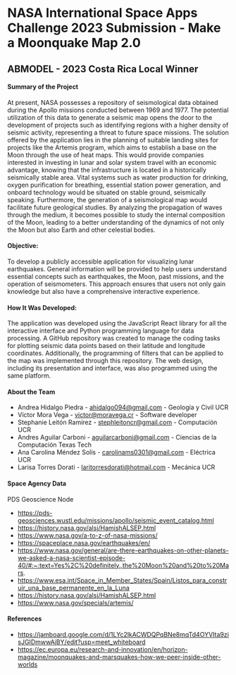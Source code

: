 # NASA International Space Apps Challenge 2023 Submission - Make a Moonquake Map 2.0
## ABMODEL - 2023 Costa Rica Local Winner

#### Summary of the Project
At present, NASA possesses a repository of seismological data obtained during the Apollo missions conducted between 1969 and 1977. The potential utilization of this data to generate a seismic map opens the door to the development of projects such as identifying regions with a higher density of seismic activity, representing a threat to future space missions. The solution offered by the application lies in the planning of suitable landing sites for projects like the Artemis program, which aims to establish a base on the Moon through the use of heat maps. This would provide companies interested in investing in lunar and solar system travel with an economic advantage, knowing that the infrastructure is located in a historically seismically stable area. Vital systems such as water production for drinking, oxygen purification for breathing, essential station power generation, and onboard technology would be situated on stable ground, seismically speaking. Furthermore, the generation of a seismological map would facilitate future geological studies. By analyzing the propagation of waves through the medium, it becomes possible to study the internal composition of the Moon, leading to a better understanding of the dynamics of not only the Moon but also Earth and other celestial bodies.

#### Objective:
To develop a publicly accessible application for visualizing lunar earthquakes. General information will be provided to help users understand essential concepts such as earthquakes, the Moon, past missions, and the operation of seismometers. This approach ensures that users not only gain knowledge but also have a comprehensive interactive experience.

#### How It Was Developed:
The application was developed using the JavaScript React library for all the interactive interface and Python programming language for data processing. A GitHub repository was created to manage the coding tasks for plotting seismic data points based on their latitude and longitude coordinates. Additionally, the programming of filters that can be applied to the map was implemented through this repository. The web design, including its presentation and interface, was also programmed using the same platform.

#### About the Team
+ Andrea Hidalgo Piedra - ahidalgo094@gmail.com - Geología y Civil UCR
+ Víctor Mora Vega - victor@moravega.cr - Software developer
+ Stephanie Leitón Ramírez - stephleitoncr@gmail.com - Computación UCR
+ Andres Aguilar Carboni - aguilarcarboni@gmail.com - Ciencias de la Computación Texas Tech
+ Ana Carolina Méndez Solís - carolinams0301@gmail.com - Eléctrica UCR
+ Larisa Torres Dorati - laritorresdorati@hotmail.com - Mecánica UCR

#### Space Agency Data
PDS Geoscience Node 
- https://pds-geosciences.wustl.edu/missions/apollo/seismic_event_catalog.html
- https://history.nasa.gov/alsj/HamishALSEP.html 
- https://www.nasa.gov/a-to-z-of-nasa-missions/ 
- https://spaceplace.nasa.gov/earthquakes/en/
- https://www.nasa.gov/general/are-there-earthquakes-on-other-planets-we-asked-a-nasa-scientist-episode-40/#:~:text=Yes%2C%20definitely.,the%20Moon%20and%20to%20Mars.
- https://www.esa.int/Space_in_Member_States/Spain/Listos_para_construir_una_base_permanente_en_la_Luna
- https://history.nasa.gov/alsj/HamishALSEP.html 
- https://www.nasa.gov/specials/artemis/

#### References
- https://jamboard.google.com/d/1LYc2lkACWDQPqBNe8mqTd4OYVIta9zisJGIDmwwAjBY/edit?usp=meet_whiteboard
- https://ec.europa.eu/research-and-innovation/en/horizon-magazine/moonquakes-and-marsquakes-how-we-peer-inside-other-worlds
